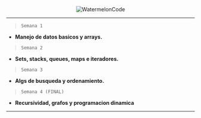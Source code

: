 <div align="center">
  <img src="https://media.discordapp.net/attachments/811325085821960202/992506636545560608/Maraton_de_Desafios_2.png?width=993&height=559" href="discord.gg/9zxdeqyex9" alt="WatermelonCode"/>
</div>

---

> `Semana 1`
* **Manejo de datos basicos y arrays.**

> `Semana 2`
* **Sets, stacks, queues, maps e iteradores.**

> `Semana 3`
* **Algs de busqueda y ordenamiento.**

> `Semana 4 (FINAL)`
* **Recursividad, grafos y programacion dinamica**

---
